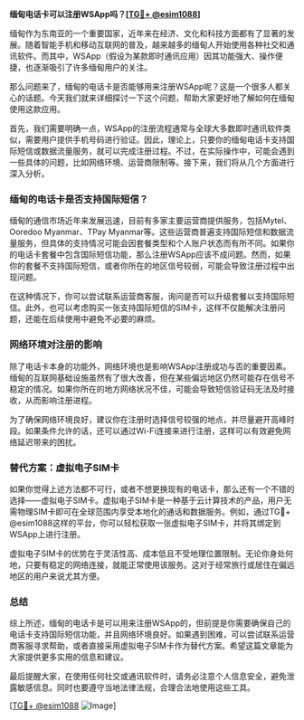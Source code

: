 **缅甸电话卡可以注册WSApp吗？[[TG💪+ @esim1088](https://t.me/s/esim1088)]**

缅甸作为东南亚的一个重要国家，近年来在经济、文化和科技方面都有了显著的发展。随着智能手机和移动互联网的普及，越来越多的缅甸人开始使用各种社交和通讯软件。而其中，WSApp（假设为某款即时通讯应用）因其功能强大、操作便捷，也逐渐吸引了许多缅甸用户的关注。

那么问题来了，缅甸的电话卡是否能够用来注册WSApp呢？这是一个很多人都关心的话题。今天我们就来详细探讨一下这个问题，帮助大家更好地了解如何在缅甸使用这款应用。

首先，我们需要明确一点，WSApp的注册流程通常与全球大多数即时通讯软件类似，需要用户提供手机号码进行验证。因此，理论上，只要你的缅甸电话卡支持国际短信或数据流量服务，就可以完成注册过程。不过，在实际操作中，可能会遇到一些具体的问题，比如网络环境、运营商限制等。接下来，我们将从几个方面进行深入分析。

### 缅甸的电话卡是否支持国际短信？

缅甸的通信市场近年来发展迅速，目前有多家主要运营商提供服务，包括Mytel、Ooredoo Myanmar、TPay Myanmar等。这些运营商普遍支持国际短信和数据流量服务，但具体的支持情况可能会因套餐类型和个人账户状态而有所不同。如果你的电话卡套餐中包含国际短信功能，那么注册WSApp应该不成问题。然而，如果你的套餐不支持国际短信，或者你所在的地区信号较弱，可能会导致注册过程中出现问题。

在这种情况下，你可以尝试联系运营商客服，询问是否可以升级套餐以支持国际短信。此外，也可以考虑购买一张支持国际短信的SIM卡，这样不仅能解决注册问题，还能在后续使用中避免不必要的麻烦。

### 网络环境对注册的影响

除了电话卡本身的功能外，网络环境也是影响WSApp注册成功与否的重要因素。缅甸的互联网基础设施虽然有了很大改善，但在某些偏远地区仍然可能存在信号不稳定的情况。如果你所在的地方网络状况不佳，可能会导致短信验证码无法及时接收，从而影响注册进程。

为了确保网络环境良好，建议你在注册时选择信号较强的地点，并尽量避开高峰时段。如果条件允许的话，还可以通过Wi-Fi连接来进行注册，这样可以有效避免网络延迟带来的困扰。

### 替代方案：虚拟电子SIM卡

如果你觉得上述方法都不可行，或者不想更换现有的电话卡，那么还有一个不错的选择——虚拟电子SIM卡。虚拟电子SIM卡是一种基于云计算技术的产品，用户无需物理SIM卡即可在全球范围内享受本地化的通话和数据服务。例如，通过TG💪+ @esim1088这样的平台，你可以轻松获取一张虚拟电子SIM卡，并将其绑定到WSApp上进行注册。

虚拟电子SIM卡的优势在于灵活性高、成本低且不受地理位置限制。无论你身处何地，只要有稳定的网络连接，就能正常使用该服务。这对于经常旅行或居住在偏远地区的用户来说尤其方便。

### 总结

综上所述，缅甸的电话卡是可以用来注册WSApp的，但前提是你需要确保自己的电话卡支持国际短信功能，并且网络环境良好。如果遇到困难，可以尝试联系运营商客服寻求帮助，或者直接采用虚拟电子SIM卡作为替代方案。希望这篇文章能为大家提供更多实用的信息和建议。

最后提醒大家，在使用任何社交或通讯软件时，请务必注意个人信息安全，避免泄露敏感信息。同时也要遵守当地法律法规，合理合法地使用这些工具。

[[TG💪+ @esim1088](https://t.me/s/esim1088) ![Image](https://i.postimg.cc/4NQfJmqS/Snipaste-2025-05-13-00-14-12.png)]